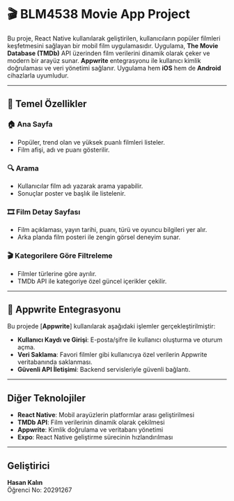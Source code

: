# 🎬 BLM4538 Movie App Project

Bu proje, React Native kullanılarak geliştirilen, kullanıcıların popüler filmleri keşfetmesini sağlayan bir mobil film uygulamasıdır. Uygulama, **The Movie Database (TMDb)** API üzerinden film verilerini dinamik olarak çeker ve modern bir arayüz sunar. **Appwrite** entegrasyonu ile kullanıcı kimlik doğrulaması ve veri yönetimi sağlanır. Uygulama hem **iOS** hem de **Android** cihazlarla uyumludur.

---

## 📱 Temel Özellikler

### 🏠 Ana Sayfa
- Popüler, trend olan ve yüksek puanlı filmleri listeler.
- Film afişi, adı ve puanı gösterilir.

### 🔍 Arama
- Kullanıcılar film adı yazarak arama yapabilir.
- Sonuçlar poster ve başlık ile listelenir.

### 🎞️ Film Detay Sayfası
- Film açıklaması, yayın tarihi, puanı, türü ve oyuncu bilgileri yer alır.
- Arka planda film posteri ile zengin görsel deneyim sunar.

### 🎬 Kategorilere Göre Filtreleme
- Filmler türlerine göre ayrılır.
- TMDb API ile kategoriye özel güncel içerikler çekilir.

---

## 🔐 Appwrite Entegrasyonu

Bu projede [**Appwrite**] kullanılarak aşağıdaki işlemler gerçekleştirilmiştir:

- **Kullanıcı Kaydı ve Girişi**: E-posta/şifre ile kullanıcı oluşturma ve oturum açma.
- **Veri Saklama**: Favori filmler gibi kullanıcıya özel verilerin Appwrite veritabanında saklanması.
- **Güvenli API İletişimi**: Backend servisleriyle güvenli bağlantı.

---

## Diğer Teknolojiler

- **React Native**: Mobil arayüzlerin platformlar arası geliştirilmesi
- **TMDb API**: Film verilerinin dinamik olarak çekilmesi
- **Appwrite**: Kimlik doğrulama ve veritabanı yönetimi
- **Expo**: React Native geliştirme sürecinin hızlandırılması

---

## Geliştirici

**Hasan Kalın**  
Öğrenci No: 20291267  
